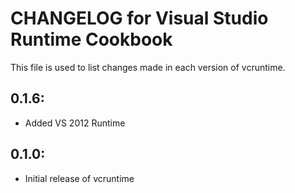 # CHANGELOG for Visual Studio Runtime Cookbook

This file is used to list changes made in each version of vcruntime.

## 0.1.6:

* Added VS 2012 Runtime

## 0.1.0:

* Initial release of vcruntime
